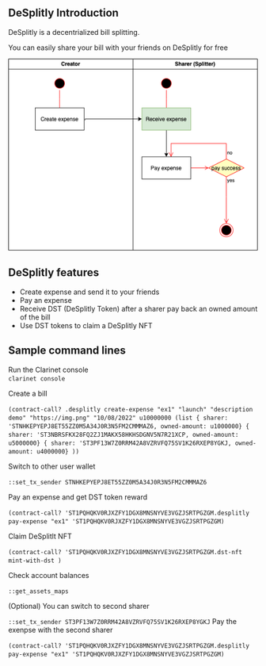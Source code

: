 ## DeSplitly Introduction 

DeSplitly is a decentrialized bill splitting. 

You can easily share your bill with your friends on DeSplitly for free

![](/diagrams//DeSplitly.png)

## DeSplitly features 

- Create expense and send it to your friends 
- Pay an expense 
- Receive DST (DeSplitly Token) after a sharer pay back an owned amount of the bill 
- Use DST tokens to claim a DeSplitly NFT

## Sample command lines 

Run the Clarinet console  
`clarinet console`

Create a bill  

`(contract-call? .desplitly create-expense "ex1" "launch" "description demo" "https://img.png" "10/08/2022" u10000000 (list { sharer: 'STNHKEPYEPJ8ET55ZZ0M5A34J0R3N5FM2CMMMAZ6, owned-amount: u1000000} { sharer: 'ST3NBRSFKX28FQ2ZJ1MAKX58HKHSDGNV5N7R21XCP, owned-amount: u5000000} { sharer: 'ST3PF13W7Z0RRM42A8VZRVFQ75SV1K26RXEP8YGKJ, owned-amount: u4000000} ))`

Switch to other user wallet 

`::set_tx_sender STNHKEPYEPJ8ET55ZZ0M5A34J0R3N5FM2CMMMAZ6` 

Pay an expense and get DST token reward 

`(contract-call? 'ST1PQHQKV0RJXZFY1DGX8MNSNYVE3VGZJSRTPGZGM.desplitly pay-expense "ex1" 'ST1PQHQKV0RJXZFY1DGX8MNSNYVE3VGZJSRTPGZGM)`

Claim DeSplitlt NFT 

`(contract-call? 'ST1PQHQKV0RJXZFY1DGX8MNSNYVE3VGZJSRTPGZGM.dst-nft mint-with-dst )`

Check account balances 

`::get_assets_maps`


(Optional) You can switch to second sharer 

`::set_tx_sender ST3PF13W7Z0RRM42A8VZRVFQ75SV1K26RXEP8YGKJ`
Pay the exenpse with the second sharer

`(contract-call? 'ST1PQHQKV0RJXZFY1DGX8MNSNYVE3VGZJSRTPGZGM.desplitly pay-expense "ex1" 'ST1PQHQKV0RJXZFY1DGX8MNSNYVE3VGZJSRTPGZGM)`
